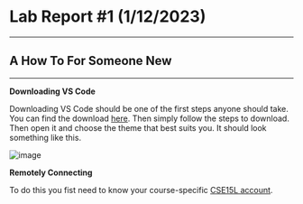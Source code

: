 # Lab Report #1 (1/12/2023)
---
## A How To For Someone New

---

**Downloading VS Code** 

Downloading VS Code should be one of the first steps anyone should take. You can find the download [here](https://code.visualstudio.com/Download).
Then simply follow the steps to download. Then open it and choose the theme that best suits you. It should look something like this. 

![image](https://user-images.githubusercontent.com/81714985/212165777-2c294635-3eac-4dff-a2f4-a847bbd8e376.png)


**Remotely Connecting** 

To do this you fist need to know your course-specific [CSE15L account](https://sdacs.ucsd.edu/~icc/index.php).
